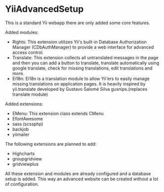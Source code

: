 YiiAdvancedSetup
================

This is a standard Yii webapp there are only added some core features.

Added modules:
- Rights: This extension utilizes Yii's built-in Database Authorization Manager (CDbAuthManager) to provide a web interface for advanced access control.
- Translate: This extension collects all untranslated messages in the page and then you can add a button to translate, translate automatically using google translate, check for missing translations, edit translations and more.
- Ei18n: Ei18n is a translation module to allow Yii'ers to easily manage missing translations on application pages. It is heavily inspired by yii.translate developed by Gustavo Salomé Silva gusnips.(replaces translate module)

Added extensions:
- EMenu: This extension class extends CMenu
- EfontAwesome
- sass (scssphp)
- backjob
- yiimailer

The following extensions are planned to add:
- Highcharts
- groupgridview
- gridviewplus

All these extension and modules are already configured and a database setup is added. This way an advanced website can be created without a lot of configuration.

